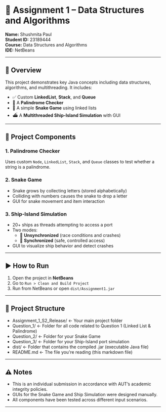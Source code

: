# 🚀 Assignment 1 – Data Structures and Algorithms

**Name:** Shushmita Paul  
**Student ID:** 23189444  
**Course:** Data Structures and Algorithms  
**IDE:** NetBeans  

---

## 📌 Overview

This project demonstrates key Java concepts including data structures, algorithms, and multithreading. It includes:

- ✅ Custom **LinkedList**, **Stack**, and **Queue**
- 🧪 A **Palindrome Checker**
- 🐍 A simple **Snake Game** using linked lists
- ⛴️ A **Multithreaded Ship-Island Simulation** with GUI

---

## 🧩 Project Components

### 1. Palindrome Checker
Uses custom `Node`, `LinkedList`, `Stack`, and `Queue` classes to test whether a string is a palindrome.

### 2. Snake Game
- Snake grows by collecting letters (stored alphabetically)
- Colliding with numbers causes the snake to drop a letter
- GUI for snake movement and item interaction

### 3. Ship-Island Simulation
- 20+ ships as threads attempting to access a port
- Two modes:
  - 🧨 **Unsynchronized** (race conditions and crashes)
  - 🔐 **Synchronized** (safe, controlled access)
- GUI to visualize ship behavior and detect crashes

---

## ▶️ How to Run

1. Open the project in **NetBeans**
2. Go to `Run > Clean and Build Project`
3. Run from NetBeans or open `dist/Assignment1.jar`

---

## 📁 Project Structure

- Assignment_1_S2_Release/   <- Your main project folder
- Question_1/                <- Folder for all code related to Question 1 (Linked List & Palindrome)
- Question_2/                <- Folder for your Snake Game
- Question_3/                <- Folder for your Ship-Island port simulation
- dist/                      <- Folder that contains the compiled .jar (executable Java file)
- README.md                  <- The file you're reading (this markdown file)

---

## ⚠️ Notes

- This is an individual submission in accordance with AUT’s academic integrity policies.
- GUIs for the Snake Game and Ship Simulation were designed manually.
- All components have been tested across different input scenarios.

---

